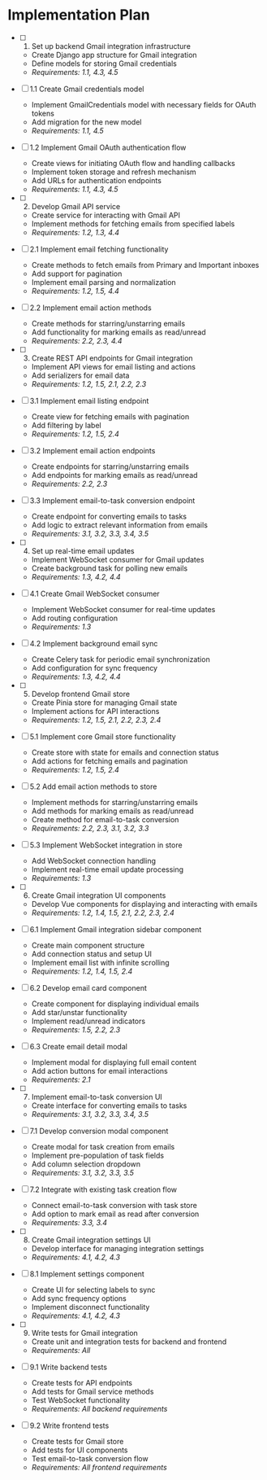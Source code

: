 # Implementation Plan

- [ ] 1. Set up backend Gmail integration infrastructure
  - Create Django app structure for Gmail integration
  - Define models for storing Gmail credentials
  - _Requirements: 1.1, 4.3, 4.5_

- [ ] 1.1 Create Gmail credentials model
  - Implement GmailCredentials model with necessary fields for OAuth tokens
  - Add migration for the new model
  - _Requirements: 1.1, 4.5_

- [ ] 1.2 Implement Gmail OAuth authentication flow
  - Create views for initiating OAuth flow and handling callbacks
  - Implement token storage and refresh mechanism
  - Add URLs for authentication endpoints
  - _Requirements: 1.1, 4.3, 4.5_

- [ ] 2. Develop Gmail API service
  - Create service for interacting with Gmail API
  - Implement methods for fetching emails from specified labels
  - _Requirements: 1.2, 1.3, 4.4_

- [ ] 2.1 Implement email fetching functionality
  - Create methods to fetch emails from Primary and Important inboxes
  - Add support for pagination
  - Implement email parsing and normalization
  - _Requirements: 1.2, 1.5, 4.4_

- [ ] 2.2 Implement email action methods
  - Create methods for starring/unstarring emails
  - Add functionality for marking emails as read/unread
  - _Requirements: 2.2, 2.3, 4.4_

- [ ] 3. Create REST API endpoints for Gmail integration
  - Implement API views for email listing and actions
  - Add serializers for email data
  - _Requirements: 1.2, 1.5, 2.1, 2.2, 2.3_

- [ ] 3.1 Implement email listing endpoint
  - Create view for fetching emails with pagination
  - Add filtering by label
  - _Requirements: 1.2, 1.5, 2.4_

- [ ] 3.2 Implement email action endpoints
  - Create endpoints for starring/unstarring emails
  - Add endpoints for marking emails as read/unread
  - _Requirements: 2.2, 2.3_

- [ ] 3.3 Implement email-to-task conversion endpoint
  - Create endpoint for converting emails to tasks
  - Add logic to extract relevant information from emails
  - _Requirements: 3.1, 3.2, 3.3, 3.4, 3.5_

- [ ] 4. Set up real-time email updates
  - Implement WebSocket consumer for Gmail updates
  - Create background task for polling new emails
  - _Requirements: 1.3, 4.2, 4.4_

- [ ] 4.1 Create Gmail WebSocket consumer
  - Implement WebSocket consumer for real-time updates
  - Add routing configuration
  - _Requirements: 1.3_

- [ ] 4.2 Implement background email sync
  - Create Celery task for periodic email synchronization
  - Add configuration for sync frequency
  - _Requirements: 1.3, 4.2, 4.4_

- [ ] 5. Develop frontend Gmail store
  - Create Pinia store for managing Gmail state
  - Implement actions for API interactions
  - _Requirements: 1.2, 1.5, 2.1, 2.2, 2.3, 2.4_

- [ ] 5.1 Implement core Gmail store functionality
  - Create store with state for emails and connection status
  - Add actions for fetching emails and pagination
  - _Requirements: 1.2, 1.5, 2.4_

- [ ] 5.2 Add email action methods to store
  - Implement methods for starring/unstarring emails
  - Add methods for marking emails as read/unread
  - Create method for email-to-task conversion
  - _Requirements: 2.2, 2.3, 3.1, 3.2, 3.3_

- [ ] 5.3 Implement WebSocket integration in store
  - Add WebSocket connection handling
  - Implement real-time email update processing
  - _Requirements: 1.3_

- [ ] 6. Create Gmail integration UI components
  - Develop Vue components for displaying and interacting with emails
  - _Requirements: 1.2, 1.4, 1.5, 2.1, 2.2, 2.3, 2.4_

- [ ] 6.1 Implement Gmail integration sidebar component
  - Create main component structure
  - Add connection status and setup UI
  - Implement email list with infinite scrolling
  - _Requirements: 1.2, 1.4, 1.5, 2.4_

- [ ] 6.2 Develop email card component
  - Create component for displaying individual emails
  - Add star/unstar functionality
  - Implement read/unread indicators
  - _Requirements: 1.5, 2.2, 2.3_

- [ ] 6.3 Create email detail modal
  - Implement modal for displaying full email content
  - Add action buttons for email interactions
  - _Requirements: 2.1_

- [ ] 7. Implement email-to-task conversion UI
  - Create interface for converting emails to tasks
  - _Requirements: 3.1, 3.2, 3.3, 3.4, 3.5_

- [ ] 7.1 Develop conversion modal component
  - Create modal for task creation from emails
  - Implement pre-population of task fields
  - Add column selection dropdown
  - _Requirements: 3.1, 3.2, 3.3, 3.5_

- [ ] 7.2 Integrate with existing task creation flow
  - Connect email-to-task conversion with task store
  - Add option to mark email as read after conversion
  - _Requirements: 3.3, 3.4_

- [ ] 8. Create Gmail integration settings UI
  - Develop interface for managing integration settings
  - _Requirements: 4.1, 4.2, 4.3_

- [ ] 8.1 Implement settings component
  - Create UI for selecting labels to sync
  - Add sync frequency options
  - Implement disconnect functionality
  - _Requirements: 4.1, 4.2, 4.3_

- [ ] 9. Write tests for Gmail integration
  - Create unit and integration tests for backend and frontend
  - _Requirements: All_

- [ ] 9.1 Write backend tests
  - Create tests for API endpoints
  - Add tests for Gmail service methods
  - Test WebSocket functionality
  - _Requirements: All backend requirements_

- [ ] 9.2 Write frontend tests
  - Create tests for Gmail store
  - Add tests for UI components
  - Test email-to-task conversion flow
  - _Requirements: All frontend requirements_
